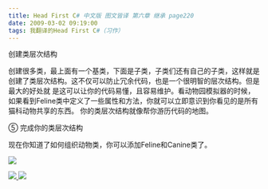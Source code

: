 ```yaml
---
title: Head First C# 中文版 图文皆译 第六章 继承 page220
date: 2009-03-02 09:19:00
tags: 我翻译的Head First C#（习作）
---
```

创建类层次结构

创建很多类，最上面有一个基类，下面是子类，子类们还有自己的子类，这样就是创建了类层次结构。这不仅可以防止冗余代码，也是一个很明智的层次结构。但是最大的好处就
是这可以让你的代码易懂，且容易维护。看动物园模拟器的时候，如果看到Feline类中定义了一些属性和方法，你就可以立即意识到你看见的是所有猫科动物共享的东西。
你的类层次结构就像帮你游历代码的地图。

⑤  完成你的类层次结构

现在你知道了如何组织动物类，你可以添加Feline和Canine类了。

![](https://p-blog.csdn.net/images/p_blog_csdn_net/cuipengfei1/EntryImages/20090302/2009-03-02_09-05-09.jpg)  



[ ![](https://profile.csdnimg.cn/5/2/5/3_cuipengfei1)
![](https://g.csdnimg.cn/static/user-reg-year/1x/11.png)
](https://blog.csdn.net/cuipengfei1)





